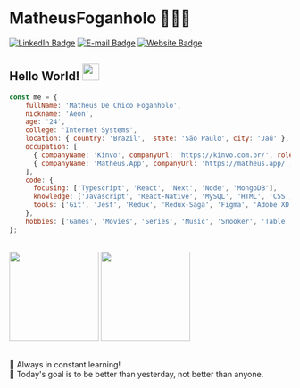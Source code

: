 # MatheusFoganholo 👨🏼‍💻

[![LinkedIn Badge](https://img.shields.io/badge/-LinkedIn-blue?style=flat-square&logo=Linkedin&logoColor=white&link=https://www.linkedin.com/in/MatheusFoganholo)](https://www.linkedin.com/in/MatheusFoganholo)
[![E-mail Badge](https://img.shields.io/badge/-E--mail-c14438?style=flat-square&logo=Gmail&logoColor=white&link=mailto:contato@matheus.app)](mailto:contato@matheus.app)
[![Website Badge](https://img.shields.io/badge/-Website-4285F4?style=flat-square&logo=Google%20Chrome&logoColor=white&link=https://www.matheus.app)](https://www.matheus.app)

## Hello World! <img src="https://raw.githubusercontent.com/MartinHeinz/MartinHeinz/master/wave.gif" width="30px">

```js
const me = {
    fullName: 'Matheus De Chico Foganholo',
    nickname: 'Aeon',
    age: '24',
    college: 'Internet Systems',
    location: { country: 'Brazil',  state: 'São Paulo', city: 'Jaú' },
    occupation: [
      { companyName: 'Kinvo', companyUrl: 'https://kinvo.com.br/', role: 'Front-End Developer' },
      { companyName: 'Matheus.App', companyUrl: 'https://matheus.app/', role: 'Fullstack Developer - Freelancer' }
    ],
    code: {
      focusing: ['Typescript', 'React', 'Next', 'Node', 'MongoDB'],
      knowledge: ['Javascript', 'React-Native', 'MySQL', 'HTML', 'CSS', 'Sass', 'Bootstrap', 'Angular', 'Rails', 'jQuery', 'PHP'],
      tools: ['Git', 'Jest', 'Redux', 'Redux-Saga', 'Figma', 'Adobe XD', 'Docker']
    },
    hobbies: ['Games', 'Movies', 'Series', 'Music', 'Snooker', 'Table Tennis', 'Investments']
};
```

<br/>

<div>
	<img height="160em" src="https://github-readme-stats.vercel.app/api?username=MatheusFoganholo&show_icons=true&theme=radical&hide=issues"/>
	<img height="160em" src="https://github-readme-stats.vercel.app/api/top-langs/?username=MatheusFoganholo&layout=compact&theme=radical"/>
</div>

<br/>

🚀 Always in constant learning!<br/>
🎯 Today's goal is to be better than yesterday, not better than anyone.
